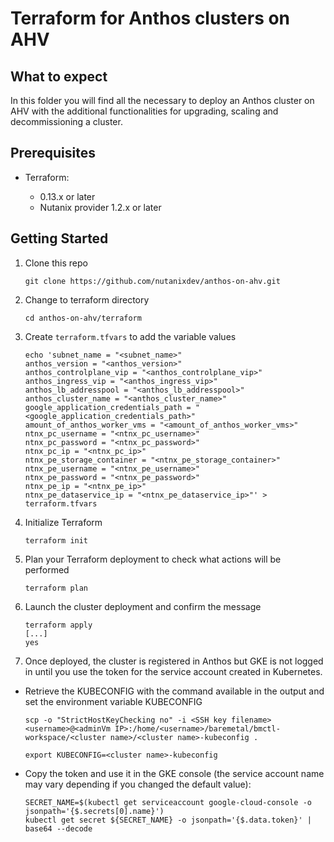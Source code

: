 # Terraform for Anthos clusters on AHV

## What to expect

In this folder you will find all the necessary to deploy an Anthos cluster on AHV with the additional functionalities for upgrading, scaling and decommissioning a cluster.

## Prerequisites

* Terraform:

  * 0.13.x or later
  * Nutanix provider 1.2.x or later

## Getting Started

1. Clone this repo

    ```terminal
    git clone https://github.com/nutanixdev/anthos-on-ahv.git
    ```

2. Change to terraform directory

    ```terminal
    cd anthos-on-ahv/terraform
    ```

3. Create `terraform.tfvars` to add the variable values

    ```terminal
    echo 'subnet_name = "<subnet_name>"
    anthos_version = "<anthos_version>"
    anthos_controlplane_vip = "<anthos_controlplane_vip>"
    anthos_ingress_vip = "<anthos_ingress_vip>"
    anthos_lb_addresspool = "<anthos_lb_addresspool>"
    anthos_cluster_name = "<anthos_cluster_name>"
    google_application_credentials_path = "<google_application_credentials_path>"
    amount_of_anthos_worker_vms = "<amount_of_anthos_worker_vms>"
    ntnx_pc_username = "<ntnx_pc_username>"
    ntnx_pc_password = "<ntnx_pc_password>"
    ntnx_pc_ip = "<ntnx_pc_ip>"
    ntnx_pe_storage_container = "<ntnx_pe_storage_container>"
    ntnx_pe_username = "<ntnx_pe_username>"
    ntnx_pe_password = "<ntnx_pe_password>"
    ntnx_pe_ip = "<ntnx_pe_ip>"
    ntnx_pe_dataservice_ip = "<ntnx_pe_dataservice_ip>"' > terraform.tfvars
    ```

4. Initialize Terraform

    ```terminal
    terraform init
    ```

5. Plan your Terraform deployment to check what actions will be performed

    ```terminal
    terraform plan
    ```

6. Launch the cluster deployment and confirm the message

    ```terminal
    terraform apply
    [...]
    yes
    ```

7. Once deployed, the cluster is registered in Anthos but GKE is not logged in until you use the token for the service account created in Kubernetes.

* Retrieve the KUBECONFIG with the command available in the output and set the environment variable KUBECONFIG

    ```terminal
    scp -o "StrictHostKeyChecking no" -i <SSH key filename> <username>@<adminVm IP>:/home/<username>/baremetal/bmctl-workspace/<cluster name>/<cluster name>-kubeconfig .
    ```

    ```terminal
    export KUBECONFIG=<cluster name>-kubeconfig
    ```

* Copy the token and use it in the GKE console (the service account name may vary depending if you changed the default value):

    ```terminal
    SECRET_NAME=$(kubectl get serviceaccount google-cloud-console -o jsonpath='{$.secrets[0].name}')
    kubectl get secret ${SECRET_NAME} -o jsonpath='{$.data.token}' | base64 --decode
    ```

